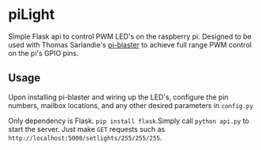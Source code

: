 # piLight
Simple Flask api to control PWM LED's on the raspberry pi. 
Designed to be used with Thomas Sarlandie's [pi-blaster](https://github.com/sarfata/pi-blaster) to achieve full range PWM control on the pi's GPIO pins. 

## Usage

Upon installing pi-blaster and wiring up the LED's, configure the pin numbers, mailbox locations, and any other desired parameters in ```config.py```

Only dependency is Flask. ```pip install flask```.Simply call ```python api.py``` to start the server. Just make ```GET``` requests such as ```http://localhost:5000/setlights/255/255/255```. 
